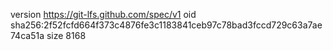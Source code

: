 version https://git-lfs.github.com/spec/v1
oid sha256:2f52fcfd664f373c4876fe3c1183841ceb97c78bad3fccd729c63a7ae74ca51a
size 8168
